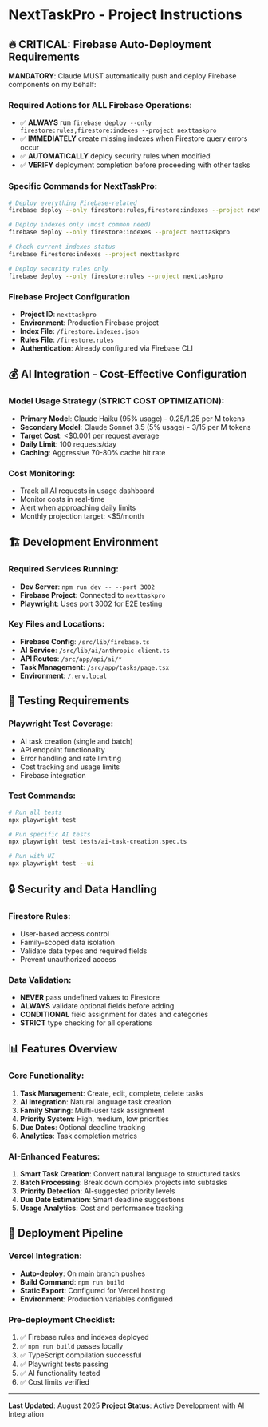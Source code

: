 # NextTaskPro - Project Instructions

## 🔥 CRITICAL: Firebase Auto-Deployment Requirements
**MANDATORY**: Claude MUST automatically push and deploy Firebase components on my behalf:

### Required Actions for ALL Firebase Operations:
- ✅ **ALWAYS** run `firebase deploy --only firestore:rules,firestore:indexes --project nexttaskpro` 
- ✅ **IMMEDIATELY** create missing indexes when Firestore query errors occur
- ✅ **AUTOMATICALLY** deploy security rules when modified
- ✅ **VERIFY** deployment completion before proceeding with other tasks

### Specific Commands for NextTaskPro:
```bash
# Deploy everything Firebase-related
firebase deploy --only firestore:rules,firestore:indexes --project nexttaskpro

# Deploy indexes only (most common need)
firebase deploy --only firestore:indexes --project nexttaskpro

# Check current indexes status
firebase firestore:indexes --project nexttaskpro

# Deploy security rules only
firebase deploy --only firestore:rules --project nexttaskpro
```

### Firebase Project Configuration
- **Project ID**: `nexttaskpro`
- **Environment**: Production Firebase project
- **Index File**: `/firestore.indexes.json`
- **Rules File**: `/firestore.rules`
- **Authentication**: Already configured via Firebase CLI

## 💰 AI Integration - Cost-Effective Configuration
### Model Usage Strategy (STRICT COST OPTIMIZATION):
- **Primary Model**: Claude Haiku (95% usage) - $0.25/$1.25 per M tokens
- **Secondary Model**: Claude Sonnet 3.5 (5% usage) - $3/$15 per M tokens
- **Target Cost**: <$0.001 per request average
- **Daily Limit**: 100 requests/day
- **Caching**: Aggressive 70-80% cache hit rate

### Cost Monitoring:
- Track all AI requests in usage dashboard
- Monitor costs in real-time
- Alert when approaching daily limits
- Monthly projection target: <$5/month

## 🏗️ Development Environment
### Required Services Running:
- **Dev Server**: `npm run dev -- --port 3002`
- **Firebase Project**: Connected to `nexttaskpro`
- **Playwright**: Uses port 3002 for E2E testing

### Key Files and Locations:
- **Firebase Config**: `/src/lib/firebase.ts`
- **AI Service**: `/src/lib/ai/anthropic-client.ts`
- **API Routes**: `/src/app/api/ai/*`
- **Task Management**: `/src/app/tasks/page.tsx`
- **Environment**: `/.env.local`

## 🧪 Testing Requirements
### Playwright Test Coverage:
- AI task creation (single and batch)
- API endpoint functionality
- Error handling and rate limiting
- Cost tracking and usage limits
- Firebase integration

### Test Commands:
```bash
# Run all tests
npx playwright test

# Run specific AI tests
npx playwright test tests/ai-task-creation.spec.ts

# Run with UI
npx playwright test --ui
```

## 🔒 Security and Data Handling
### Firestore Rules:
- User-based access control
- Family-scoped data isolation
- Validate data types and required fields
- Prevent unauthorized access

### Data Validation:
- **NEVER** pass undefined values to Firestore
- **ALWAYS** validate optional fields before adding
- **CONDITIONAL** field assignment for dates and categories
- **STRICT** type checking for all operations

## 📊 Features Overview
### Core Functionality:
1. **Task Management**: Create, edit, complete, delete tasks
2. **AI Integration**: Natural language task creation
3. **Family Sharing**: Multi-user task assignment
4. **Priority System**: High, medium, low priorities
5. **Due Dates**: Optional deadline tracking
6. **Analytics**: Task completion metrics

### AI-Enhanced Features:
1. **Smart Task Creation**: Convert natural language to structured tasks
2. **Batch Processing**: Break down complex projects into subtasks
3. **Priority Detection**: AI-suggested priority levels
4. **Due Date Estimation**: Smart deadline suggestions
5. **Usage Analytics**: Cost and performance tracking

## 🚀 Deployment Pipeline
### Vercel Integration:
- **Auto-deploy**: On main branch pushes
- **Build Command**: `npm run build`
- **Static Export**: Configured for Vercel hosting
- **Environment**: Production variables configured

### Pre-deployment Checklist:
1. ✅ Firebase rules and indexes deployed
2. ✅ `npm run build` passes locally
3. ✅ TypeScript compilation successful
4. ✅ Playwright tests passing
5. ✅ AI functionality tested
6. ✅ Cost limits verified

---
**Last Updated**: August 2025
**Project Status**: Active Development with AI Integration